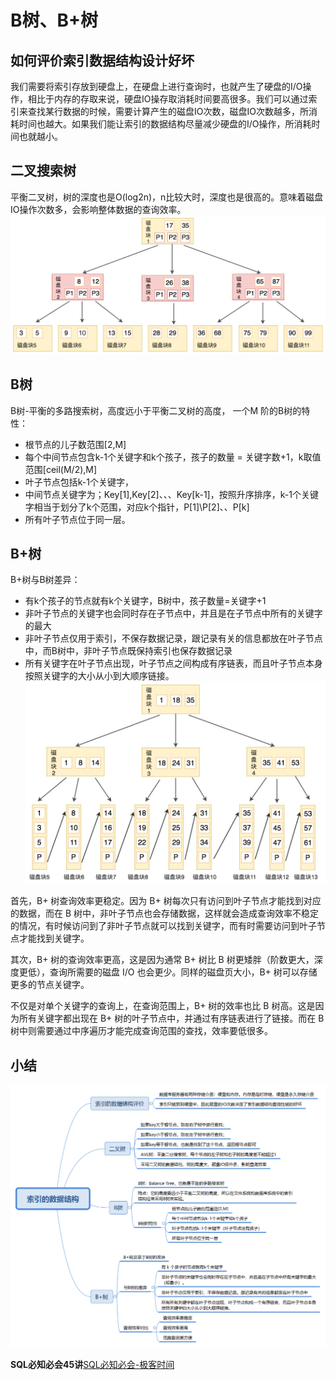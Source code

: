 # B树、B+树

## 如何评价索引数据结构设计好坏

我们需要将索引存放到硬盘上，在硬盘上进行查询时，也就产生了硬盘的I/O操作，相比于内存的存取来说，硬盘IO操存取消耗时间要高很多。我们可以通过索引来查找某行数据的时候，需要计算产生的磁盘IO次数，磁盘IO次数越多，所消耗时间也越大。如果我们能让索引的数据结构尽量减少硬盘的I/O操作，所消耗时间也就越小。

## 二叉搜索树
平衡二叉树，树的深度也是O(log2n)，n比较大时，深度也是很高的。意味着磁盘IO操作次数多，会影响整体数据的查询效率。
![](../img/B-tree-1.jpg)
## B树
B树-平衡的多路搜索树，高度远小于平衡二叉树的高度，
一个M 阶的B树的特性：
* 根节点的儿子数范围[2,M]
* 每个中间节点包含k-1个关键字和k个孩子，孩子的数量 = 关键字数+1，k取值范围[ceil(M/2),M]
* 叶子节点包括k-1个关键字，
* 中间节点关键字为；Key[1],Key[2]、、、Key[k-1]，按照升序排序，k-1个关键字相当于划分了k个范围，对应k个指针，P[1]\P[2]、、P[k]
* 所有叶子节点位于同一层。

## B+树
B+树与B树差异：
* 有k个孩子的节点就有k个关键字，B树中，孩子数量=关键字+1
* 非叶子节点的关键字也会同时存在子节点中，并且是在子节点中所有的关键字的最大
* 非叶子节点仅用于索引，不保存数据记录，跟记录有关的信息都放在叶子节点中，而B树中，非叶子节点既保持索引也保存数据记录
* 所有关键字在叶子节点出现，叶子节点之间构成有序链表，而且叶子节点本身按照关键字的大小从小到大顺序链接。
![](../img/B+tree-2.jpg)

首先，B+ 树查询效率更稳定。因为 B+ 树每次只有访问到叶子节点才能找到对应的数据，而在 B 树中，非叶子节点也会存储数据，这样就会造成查询效率不稳定的情况，有时候访问到了非叶子节点就可以找到关键字，而有时需要访问到叶子节点才能找到关键字。

其次，B+ 树的查询效率更高，这是因为通常 B+ 树比 B 树更矮胖（阶数更大，深度更低），查询所需要的磁盘 I/O 也会更少。同样的磁盘页大小，B+ 树可以存储更多的节点关键字。

不仅是对单个关键字的查询上，在查询范围上，B+ 树的效率也比 B 树高。这是因为所有关键字都出现在 B+ 树的叶子节点中，并通过有序链表进行了链接。而在 B 树中则需要通过中序遍历才能完成查询范围的查找，效率要低很多。

## 小结
![](../img/索引结构.png)

<strong>SQL必知必会45讲</strong>[SQL必知必会-极客时间](http://125.220.153.16:85/study/01-%E8%AE%A1%E7%AE%97%E6%9C%BA%E4%B8%93%E4%B8%9A%E8%AF%BE/06-SQL%E5%BF%85%E7%9F%A5%E5%BF%85%E4%BC%9A45/)

